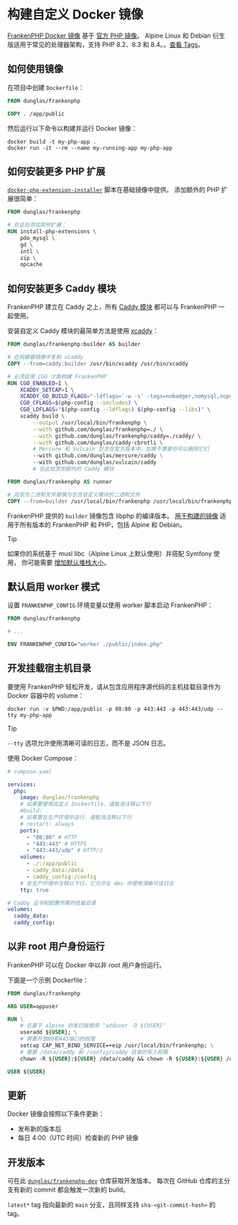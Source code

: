# 构建自定义 Docker 镜像

[FrankenPHP Docker 镜像](https://hub.docker.com/r/dunglas/frankenphp) 基于 [官方 PHP 镜像](https://hub.docker.com/_/php/)。
Alpine Linux 和 Debian 衍生版适用于常见的处理器架构，支持 PHP 8.2、8.3 和 8.4。。[查看 Tags](https://hub.docker.com/r/dunglas/frankenphp/tags)。

## 如何使用镜像

在项目中创建 `Dockerfile`：

```dockerfile
FROM dunglas/frankenphp

COPY . /app/public
```

然后运行以下命令以构建并运行 Docker 镜像：

```console
docker build -t my-php-app .
docker run -it --rm --name my-running-app my-php-app
```

## 如何安装更多 PHP 扩展

[`docker-php-extension-installer`](https://github.com/mlocati/docker-php-extension-installer) 脚本在基础镜像中提供。
添加额外的 PHP 扩展很简单：

```dockerfile
FROM dunglas/frankenphp

# 在此处添加其他扩展：
RUN install-php-extensions \
	pdo_mysql \
	gd \
	intl \
	zip \
	opcache
```

## 如何安装更多 Caddy 模块

FrankenPHP 建立在 Caddy 之上，所有 [Caddy 模块](https://caddyserver.com/docs/modules/) 都可以与 FrankenPHP 一起使用。

安装自定义 Caddy 模块的最简单方法是使用 [xcaddy](https://github.com/caddyserver/xcaddy)：

```dockerfile
FROM dunglas/frankenphp:builder AS builder

# 在构建器镜像中复制 xcaddy
COPY --from=caddy:builder /usr/bin/xcaddy /usr/bin/xcaddy

# 必须启用 CGO 才能构建 FrankenPHP
RUN CGO_ENABLED=1 \
    XCADDY_SETCAP=1 \
    XCADDY_GO_BUILD_FLAGS="-ldflags='-w -s' -tags=nobadger,nomysql,nopgx" \
    CGO_CFLAGS=$(php-config --includes) \
    CGO_LDFLAGS="$(php-config --ldflags) $(php-config --libs)" \
    xcaddy build \
        --output /usr/local/bin/frankenphp \
        --with github.com/dunglas/frankenphp=./ \
        --with github.com/dunglas/frankenphp/caddy=./caddy/ \
        --with github.com/dunglas/caddy-cbrotli \
        # Mercure 和 Vulcain 包含在官方版本中，如果不需要你可以删除它们
        --with github.com/dunglas/mercure/caddy \
        --with github.com/dunglas/vulcain/caddy
        # 在此处添加额外的 Caddy 模块

FROM dunglas/frankenphp AS runner

# 将官方二进制文件替换为包含自定义模块的二进制文件
COPY --from=builder /usr/local/bin/frankenphp /usr/local/bin/frankenphp
```

FrankenPHP 提供的 `builder` 镜像包含 libphp 的编译版本。
[用于构建的镜像](https://hub.docker.com/r/dunglas/frankenphp/tags?name=builder) 适用于所有版本的 FrankenPHP 和 PHP，包括 Alpine 和 Debian。

> [!TIP]
>
> 如果你的系统基于 musl libc（Alpine Linux 上默认使用）并搭配 Symfony 使用，
> 你可能需要 [增加默认堆栈大小](compile.md#使用-xcaddy)。

## 默认启用 worker 模式

设置 `FRANKENPHP_CONFIG` 环境变量以使用 worker 脚本启动 FrankenPHP：

```dockerfile
FROM dunglas/frankenphp

# ...

ENV FRANKENPHP_CONFIG="worker ./public/index.php"
```

## 开发挂载宿主机目录

要使用 FrankenPHP 轻松开发，请从包含应用程序源代码的主机挂载目录作为 Docker 容器中的 volume：

```console
docker run -v $PWD:/app/public -p 80:80 -p 443:443 -p 443:443/udp --tty my-php-app
```

> [!TIP]
>
> `--tty` 选项允许使用清晰可读的日志，而不是 JSON 日志。

使用 Docker Compose：

```yaml
# compose.yaml

services:
  php:
    image: dunglas/frankenphp
    # 如果要使用自定义 Dockerfile，请取消注释以下行
    #build: .
    # 如果要在生产环境中运行，请取消注释以下行
    # restart: always
    ports:
      - "80:80" # HTTP
      - "443:443" # HTTPS
      - "443:443/udp" # HTTP/3
    volumes:
      - ./:/app/public
      - caddy_data:/data
      - caddy_config:/config
    # 在生产环境中注释以下行，它允许在 dev 中使用清晰可读日志
    tty: true

# Caddy 证书和配置所需的挂载目录
volumes:
  caddy_data:
  caddy_config:
```

## 以非 root 用户身份运行

FrankenPHP 可以在 Docker 中以非 root 用户身份运行。

下面是一个示例 Dockerfile：

```dockerfile
FROM dunglas/frankenphp

ARG USER=appuser

RUN \
	# 在基于 alpine 的发行版使用 "adduser -D ${USER}"
	useradd ${USER}; \
	# 需要开放80和443端口的权限
	setcap CAP_NET_BIND_SERVICE=+eip /usr/local/bin/frankenphp; \
	# 需要 /data/caddy 和 /config/caddy 目录的写入权限
	chown -R ${USER}:${USER} /data/caddy && chown -R ${USER}:${USER} /config/caddy;

USER ${USER}
```

## 更新

Docker 镜像会按照以下条件更新：

* 发布新的版本后
* 每日 4:00（UTC 时间）检查新的 PHP 镜像

## 开发版本

可在此 [`dunglas/frankenphp-dev`](https://hub.docker.com/repository/docker/dunglas/frankenphp-dev) 仓库获取开发版本。
每次在 GitHub 仓库的主分支有新的 commit 都会触发一次新的 build。

`latest*` tag 指向最新的 `main` 分支，且同样支持 `sha-<git-commit-hash>` 的 tag。
